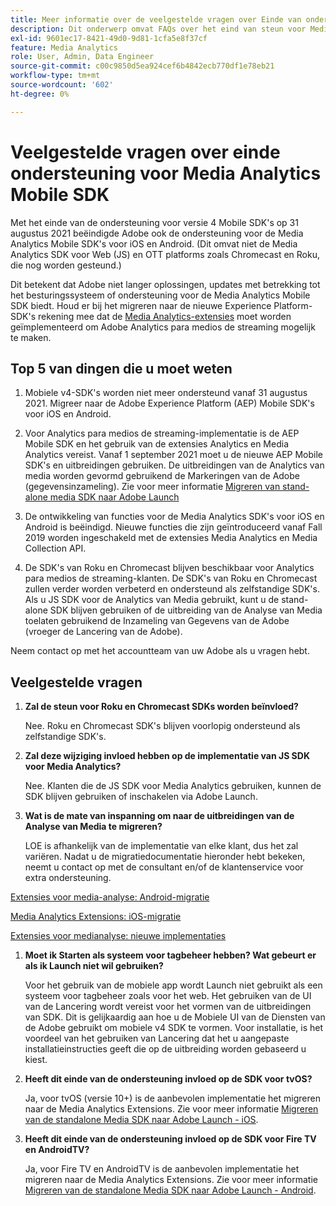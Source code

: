 ```yaml
---
title: Meer informatie over de veelgestelde vragen over Einde van ondersteuning voor Media Analytics SDK
description: Dit onderwerp omvat FAQs over het eind van steun voor Media Analytics SDKs.
exl-id: 9601ec17-8421-49d0-9d81-1cfa5e8f37cf
feature: Media Analytics
role: User, Admin, Data Engineer
source-git-commit: c00c9850d5ea924cef6b4842ecb770df1e78eb21
workflow-type: tm+mt
source-wordcount: '602'
ht-degree: 0%

---
```


# Veelgestelde vragen over einde ondersteuning voor Media Analytics Mobile SDK

Met het einde van de ondersteuning voor versie 4 Mobile SDK&#39;s op 31 augustus 2021 beëindigde Adobe ook de ondersteuning voor de Media Analytics Mobile SDK&#39;s voor iOS en Android. (Dit omvat niet de Media Analytics SDK voor Web (JS) en OTT platforms zoals Chromecast en Roku, die nog worden gesteund.)

Dit betekent dat Adobe niet langer oplossingen, updates met betrekking tot het besturingssysteem of ondersteuning voor de Media Analytics Mobile SDK biedt. Houd er bij het migreren naar de nieuwe Experience Platform-SDK&#39;s rekening mee dat de [Media Analytics-extensies](https://developer.adobe.com/client-sdks/documentation/adobe-media-analytics/) moet worden geïmplementeerd om Adobe Analytics para medios de streaming mogelijk te maken.


## Top 5 van dingen die u moet weten

1. Mobiele v4-SDK&#39;s worden niet meer ondersteund vanaf 31 augustus 2021. Migreer naar de Adobe Experience Platform (AEP) Mobile SDK&#39;s voor iOS en Android.

1. Voor Analytics para medios de streaming-implementatie is de AEP Mobile SDK en het gebruik van de extensies Analytics en Media Analytics vereist. Vanaf 1 september 2021 moet u de nieuwe AEP Mobile SDK&#39;s en uitbreidingen gebruiken.  De uitbreidingen van de Analytics van media worden gevormd gebruikend de Markeringen van de Adobe (gegevensinzameling). Zie voor meer informatie [Migreren van stand-alone media SDK naar Adobe Launch](/help/legacy/sdk-to-launch/sdk-to-launch-migration.md)

1. De ontwikkeling van functies voor de Media Analytics SDK&#39;s voor iOS en Android is beëindigd. Nieuwe functies die zijn geïntroduceerd vanaf Fall 2019 worden ingeschakeld met de extensies Media Analytics en Media Collection API.

1. De SDK&#39;s van Roku en Chromecast blijven beschikbaar voor Analytics para medios de streaming-klanten. De SDK&#39;s van Roku en Chromecast zullen verder worden verbeterd en ondersteund als zelfstandige SDK&#39;s. Als u JS SDK voor de Analytics van Media gebruikt, kunt u de stand-alone SDK blijven gebruiken of de uitbreiding van de Analyse van Media toelaten gebruikend de Inzameling van Gegevens van de Adobe (vroeger de Lancering van de Adobe).

Neem contact op met het accountteam van uw Adobe als u vragen hebt.

## Veelgestelde vragen

1. **Zal de steun voor Roku en Chromecast SDKs worden beïnvloed? &#x200B;**

   Nee.  Roku en Chromecast SDK&#39;s blijven voorlopig ondersteund als zelfstandige SDK&#39;s. &#x200B; &#x200B;
1. **Zal deze wijziging invloed hebben op de implementatie van JS SDK voor Media Analytics? &#x200B;**

   Nee.  Klanten die de JS SDK voor Media Analytics gebruiken, kunnen de SDK blijven gebruiken of inschakelen via Adobe Launch. &#x200B;
1. **Wat is de mate van inspanning om naar de uitbreidingen van de Analyse van Media te migreren? &#x200B;**

   LOE is afhankelijk van de implementatie van elke klant, dus het zal variëren.  Nadat u de migratiedocumentatie hieronder hebt bekeken, neemt u contact op met de consultant en/of de klantenservice voor extra ondersteuning.

[Extensies voor media-analyse: Android-migratie](/help/legacy/sdk-to-launch/sdk-to-launch-migration-platforms/sdk-to-launch-migration-android.md)

[Media Analytics Extensions: iOS-migratie](/help/legacy/sdk-to-launch/sdk-to-launch-migration-platforms/sdk-to-launch-migration-ios.md)

   [Extensies voor medianalyse: nieuwe implementaties](https://developer.adobe.com/client-sdks/documentation/adobe-media-analytics/)

1. **Moet ik Starten als systeem voor tagbeheer hebben? Wat gebeurt er als ik Launch niet wil gebruiken?**

   Voor het gebruik van de mobiele app wordt Launch niet gebruikt als een systeem voor tagbeheer zoals voor het web. Het gebruiken van de UI van de Lancering wordt vereist voor het vormen van de uitbreidingen van SDK. Dit is gelijkaardig aan hoe u de Mobiele UI van de Diensten van de Adobe gebruikt om mobiele v4 SDK te vormen. Voor installatie, is het voordeel van het gebruiken van Lancering dat het u aangepaste installatieinstructies geeft die op de uitbreiding worden gebaseerd u kiest.

1. **Heeft dit einde van de ondersteuning invloed op de SDK voor tvOS?**

   Ja, voor tvOS (versie 10+) is de aanbevolen implementatie het migreren naar de Media Analytics Extensions. Zie voor meer informatie [Migreren van de standalone Media SDK naar Adobe Launch - iOS](/help/legacy/sdk-to-launch/sdk-to-launch-migration-platforms/sdk-to-launch-migration-ios.md).

1. **Heeft dit einde van de ondersteuning invloed op de SDK voor Fire TV en AndroidTV? &#x200B;**

   Ja, voor Fire TV en AndroidTV is de aanbevolen implementatie het migreren naar de Media Analytics Extensions. Zie voor meer informatie [Migreren van de standalone Media SDK naar Adobe Launch - Android](/help/legacy/sdk-to-launch/sdk-to-launch-migration-platforms/sdk-to-launch-migration-android.md).
